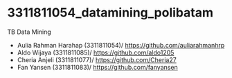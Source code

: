 # 3311811054_datamining_polibatam
TB Data Mining

- Aulia Rahman Harahap (3311811054)/ https://github.com/auliarahmanhrp
- Aldo Wijaya (3311811085)/ https://github.com/aldo1205
- Cheria Anjeli (3311811077)/ https://github.com/Cheria27
- Fan Yansen (3311811083)/ https://github.com/fanyansen